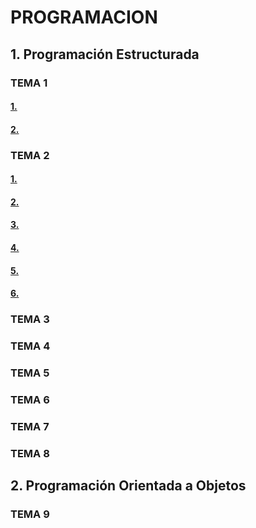 # PROGRAMACION
## 1. Programación Estructurada
### TEMA 1
#### <a href="tema1/Ejercicio1.java">1. </a>
#### <a href="tema1/Ejercicio2.java">2. </a>
### TEMA 2
#### <a href="tema2/Ejercicio1.java">1. </a>
#### <a href="tema2/Ejercicio2.java">2. </a>
#### <a href="tema2/Ejercicio3.java">3. </a>
#### <a href="tema2/Ejercicio4.java">4. </a>
#### <a href="tema2/Ejercicio5.java">5. </a>
#### <a href="tema2/Ejercicio6.java">6. </a>
### TEMA 3
### TEMA 4
### TEMA 5
### TEMA 6
### TEMA 7
### TEMA 8
## 2. Programación Orientada a Objetos
  ### TEMA 9
